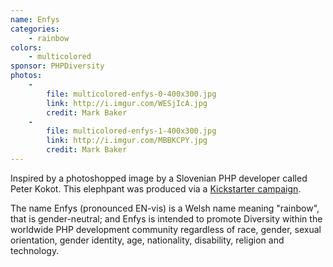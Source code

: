 ```yaml
---
name: Enfys
categories:
    - rainbow
colors:
    - multicolored
sponsor: PHPDiversity
photos:
    -
        file: multicolored-enfys-0-400x300.jpg
        link: http://i.imgur.com/WESjIcA.jpg
        credit: Mark Baker
    -
        file: multicolored-enfys-1-400x300.jpg
        link: http://i.imgur.com/MBBKCPY.jpg
        credit: Mark Baker
---
```

Inspired by a photoshopped image by a Slovenian PHP developer called Peter Kokot.
This elephpant was produced via a [Kickstarter campaign](https://www.kickstarter.com/projects/1817732114/the-phpdiversity-rainbow-elephpant).

The name Enfys (pronounced EN-vis) is a Welsh name meaning "rainbow", that is gender-neutral; and Enfys is intended to promote Diversity within the worldwide PHP development community regardless of race, gender, sexual orientation, gender identity, age, nationality, disability, religion and technology.

